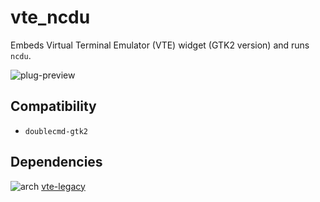 vte_ncdu
========
Embeds Virtual Terminal Emulator (VTE) widget (GTK2 version) and runs `ncdu`.

![plug-preview](https://i.imgur.com/fiWfyAE.png)

## Compatibility
- `doublecmd-gtk2`

## Dependencies
![arch](https://wiki.archlinux.org/favicon.ico) [vte-legacy](https://aur.archlinux.org/packages/vte-legacy)
